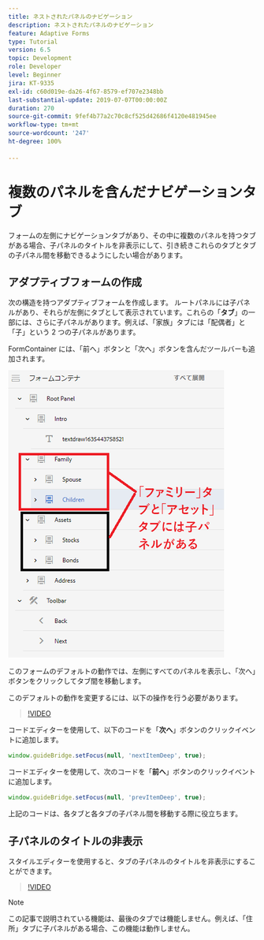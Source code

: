 ```yaml
---
title: ネストされたパネルのナビゲーション
description: ネストされたパネルのナビゲーション
feature: Adaptive Forms
type: Tutorial
version: 6.5
topic: Development
role: Developer
level: Beginner
jira: KT-9335
exl-id: c60d019e-da26-4f67-8579-ef707e2348bb
last-substantial-update: 2019-07-07T00:00:00Z
duration: 270
source-git-commit: 9fef4b77a2c70c8cf525d42686f4120e481945ee
workflow-type: tm+mt
source-wordcount: '247'
ht-degree: 100%

---
```


# 複数のパネルを含んだナビゲーションタブ

フォームの左側にナビゲーションタブがあり、その中に複数のパネルを持つタブがある場合、子パネルのタイトルを非表示にして、引き続きこれらのタブとタブの子パネル間を移動できるようにしたい場合があります。

## アダプティブフォームの作成

次の構造を持つアダプティブフォームを作成します。 ルートパネルには子パネルがあり、それらが左側にタブとして表示されています。これらの「**タブ**」の一部には、さらに子パネルがあります。例えば、「家族」タブには「配偶者」と「子」という 2 つの子パネルがあります。

FormContainer には、「前へ」ボタンと「次へ」ボタンを含んだツールバーも追加されます。

![toolbar-spacing](assets/multiple-panels.png)



このフォームのデフォルトの動作では、左側にすべてのパネルを表示し、「次へ」ボタンをクリックしてタブ間を移動します。

このデフォルトの動作を変更するには、以下の操作を行う必要があります。

>[!VIDEO](https://video.tv.adobe.com/v/338369?quality=12&learn=on)


コードエディターを使用して、以下のコードを「**次へ**」ボタンのクリックイベントに追加します。

```javascript
window.guideBridge.setFocus(null, 'nextItemDeep', true);
```

コードエディターを使用して、次のコードを「**前へ**」ボタンのクリックイベントに追加します。

```javascript
window.guideBridge.setFocus(null, 'prevItemDeep', true);
```

上記のコードは、各タブと各タブの子パネル間を移動する際に役立ちます。

## 子パネルのタイトルの非表示

スタイルエディターを使用すると、タブの子パネルのタイトルを非表示にすることができます。

>[!VIDEO](https://video.tv.adobe.com/v/338370?quality=12&learn=on)

>[!NOTE]
>
>この記事で説明されている機能は、最後のタブでは機能しません。例えば、「住所」タブに子パネルがある場合、この機能は動作しません。
